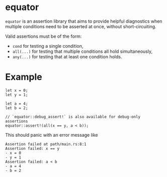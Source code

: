 # equator

`equator` is an assertion library that aims to provide helpful diagnostics when
multiple conditions need to be asserted at once, without short-circuiting.

Valid assertions must be of the form:

 - `cond` for testing a single condition,
 - `all(...)` for testing that multiple conditions all hold simultaneously,
 - `any(...)` for testing that at least one condition holds.

# Example
```
let x = 0;
let y = 1;

let a = 4;
let b = 2;

// `equator::debug_assert!` is also available for debug-only assertions
equator::assert!(all(x == y, a < b));
```

This should panic with an error message like
```
Assertion failed at path/main.rs:8:1
Assertion failed: x == y
- x = 0
- y = 1
Assertion failed: a < b
- a = 4
- b = 2
```
